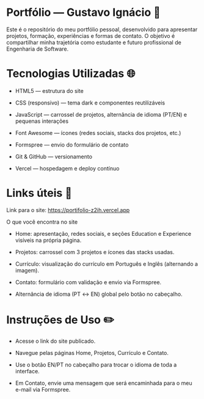 # Portfólio — Gustavo Ignácio 📜

 Este é o repositório do meu portfólio pessoal, desenvolvido para apresentar projetos, formação, experiências e formas de contato.
O objetivo é compartilhar minha trajetória como estudante e futuro profissional de Engenharia de Software.

# Tecnologias Utilizadas 🌐

- HTML5 — estrutura do site

- CSS (responsivo) — tema dark e componentes reutilizáveis

- JavaScript — carrossel de projetos, alternância de idioma (PT/EN) e pequenas interações

- Font Awesome — ícones (redes sociais, stacks dos projetos, etc.)

- Formspree — envio do formulário de contato

- Git & GitHub — versionamento

- Vercel — hospedagem e deploy contínuo

# Links úteis 🔗

 Link para o site: https://portifolio-z2ih.vercel.app

 O que você encontra no site

- Home: apresentação, redes sociais, e seções Education e Experience visíveis na própria página.

- Projetos: carrossel com 3 projetos e ícones das stacks usadas.

- Currículo: visualização do currículo em Português e Inglês (alternando a imagem).

- Contato: formulário com validação e envio via Formspree.

- Alternância de idioma (PT ↔ EN) global pelo botão no cabeçalho.

# Instruções de Uso ✏️

- Acesse o link do site publicado.

- Navegue pelas páginas Home, Projetos, Currículo e Contato.

- Use o botão EN/PT no cabeçalho para trocar o idioma de toda a interface.

- Em Contato, envie uma mensagem que será encaminhada para o meu e-mail via Formspree.
